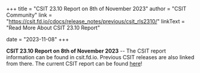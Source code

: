 +++
title = "CSIT 23.10 Report on 8th of November 2023"
author = "CSIT Community"
link = "https://csit.fd.io/cdocs/release_notes/previous/csit_rls2310/"
linkText = "Read More About CSIT 23.10 Report"

date = "2023-11-08"
+++

**CSIT 23.10 Report on 8th of November 2023** -- The CSIT report information can be found in csit.fd.io. Previous CSIT
releases are also linked from there. The current CSIT report can be found
[here](https://csit.fd.io/cdocs/release_notes/previous/csit_rls2310/)!
